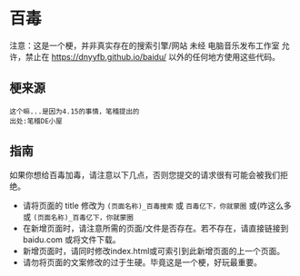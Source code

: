 # 百毒
注意：这是一个梗，并非真实存在的搜索引擎/网站
 未经 电脑音乐发布工作室 允许，禁止在 https://dnyyfb.github.io/baidu/  以外的任何地方使用这些代码。   
## 梗来源
```
这个嘛...是因为4.15的事情，笔稽提出的
出处:笔稽DE小屋
```
## 指南
如果你想给百毒加毒，请注意以下几点，否则您提交的请求很有可能会被我们拒绝。
* 请将页面的 title 修改为 ``` (页面名称)_百毒搜索 ``` 或 ``` 百毒亿下，你就蒙圈 ``` 或(咋这么多或 ``` (页面名称)_百毒亿下，你就蒙圈 ```
* 在新增页面时，请注意所需的页面/文件是否存在。若不存在，请直接链接到 baidu.com 或将文件下载。<br>
* 新增页面时，请同时修改index.html或可索引到此新增页面的上一个页面。
* 请勿将页面的文案修改的过于生硬。毕竟这是一个梗，好玩最重要。

